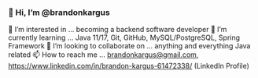 ### 👋 Hi, I’m @brandonkargus
👀 I’m interested in ... becoming a backend software developer
🌱 I’m currently learning ... Java 11/17, Git, GitHub, MySQL/PostgreSQL, Spring Framework
💞️ I’m looking to collaborate on ... anything and everything Java related
📫 How to reach me ... brandonkargus@gmail.com, https://www.linkedin.com/in/brandon-kargus-61472338/ (LinkedIn Profile)

<!---
brandonkargus/brandonkargus is a ✨ special ✨ repository because its `README.md` (this file) appears on your GitHub profile.
You can click the Preview link to take a look at your changes.
--->
